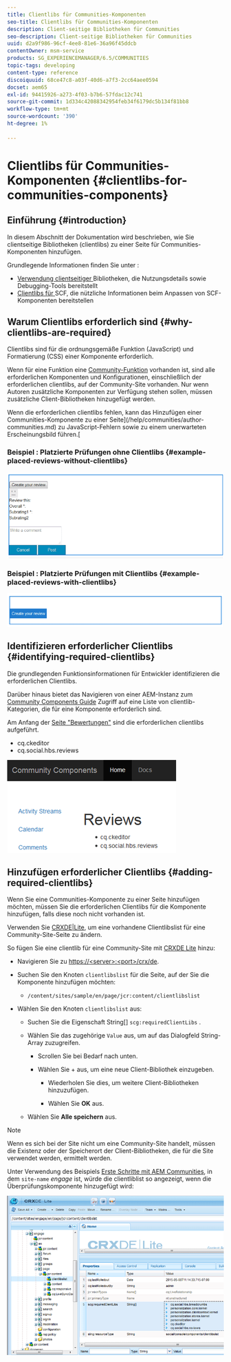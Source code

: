 ```yaml
---
title: Clientlibs für Communities-Komponenten
seo-title: Clientlibs für Communities-Komponenten
description: Client-seitige Bibliotheken für Communities
seo-description: Client-seitige Bibliotheken für Communities
uuid: d2a9f986-96cf-4ee8-81e6-36a96f45ddcb
contentOwner: msm-service
products: SG_EXPERIENCEMANAGER/6.5/COMMUNITIES
topic-tags: developing
content-type: reference
discoiquuid: 68ce47c8-a03f-40d6-a7f3-2cc64aee0594
docset: aem65
exl-id: 94415926-a273-4f03-b7b6-57fdac12c741
source-git-commit: 1d334c42088342954feb34f6179dc5b134f81bb8
workflow-type: tm+mt
source-wordcount: '390'
ht-degree: 1%

---
```


# Clientlibs für Communities-Komponenten {#clientlibs-for-communities-components}

## Einführung {#introduction}

In diesem Abschnitt der Dokumentation wird beschrieben, wie Sie clientseitige Bibliotheken (clientlibs) zu einer Seite für Communities-Komponenten hinzufügen.

Grundlegende Informationen finden Sie unter :

* [Verwendung clientseitiger ](/help/sites-developing/clientlibs.md) Bibliotheken, die Nutzungsdetails sowie Debugging-Tools bereitstellt
* [Clientlibs für ](/help/communities/client-customize.md#clientlibs) SCF, die nützliche Informationen beim Anpassen von SCF-Komponenten bereitstellen


## Warum Clientlibs erforderlich sind {#why-clientlibs-are-required}

Clientlibs sind für die ordnungsgemäße Funktion (JavaScript) und Formatierung (CSS) einer Komponente erforderlich.

Wenn für eine Funktion eine [Community-Funktion](/help/communities/functions.md) vorhanden ist, sind alle erforderlichen Komponenten und Konfigurationen, einschließlich der erforderlichen clientlibs, auf der Community-Site vorhanden. Nur wenn Autoren zusätzliche Komponenten zur Verfügung stehen sollen, müssen zusätzliche Client-Bibliotheken hinzugefügt werden.

Wenn die erforderlichen clientlibs fehlen, kann das Hinzufügen einer Communities-Komponente zu einer Seite](/help/communities/author-communities.md) zu JavaScript-Fehlern sowie zu einem unerwarteten Erscheinungsbild führen.[

### Beispiel : Platzierte Prüfungen ohne Clientlibs {#example-placed-reviews-without-clientlibs}

![platzierte Rezensionen](assets/placed-reviews.png)

### Beispiel : Platzierte Prüfungen mit Clientlibs {#example-placed-reviews-with-clientlibs}

![review-clientlibs](assets/reviews-clientlibs.png)

## Identifizieren erforderlicher Clientlibs {#identifying-required-clientlibs}

Die grundlegenden Funktionsinformationen für Entwickler identifizieren die erforderlichen Clientlibs.

Darüber hinaus bietet das Navigieren von einer AEM-Instanz zum [Community Components Guide](/help/communities/components-guide.md) Zugriff auf eine Liste von clientlib-Kategorien, die für eine Komponente erforderlich sind.

Am Anfang der [Seite &quot;Bewertungen&quot;](https://localhost:4502/content/community-components/en/reviews.html) sind die erforderlichen clientlibs aufgeführt.

* cq.ckeditor
* cq.social.hbs.reviews

![clientlibs-views](assets/clientlibs-reviews.png)

## Hinzufügen erforderlicher Clientlibs {#adding-required-clientlibs}

Wenn Sie eine Communities-Komponente zu einer Seite hinzufügen möchten, müssen Sie die erforderlichen Clientlibs für die Komponente hinzufügen, falls diese noch nicht vorhanden ist.

Verwenden Sie [CRXDE|Lite](#using-crxde-lite), um eine vorhandene Clientlibslist für eine Community-Site-Seite zu ändern.

So fügen Sie eine clientlib für eine Community-Site mit [CRXDE Lite](/help/sites-developing/developing-with-crxde-lite.md) hinzu:

* Navigieren Sie zu [https://&lt;server>:&lt;port>/crx/de](https://localhost:4502/crx/de).
* Suchen Sie den Knoten `clientlibslist` für die Seite, auf der Sie die Komponente hinzufügen möchten:

   * `/content/sites/sample/en/page/jcr:content/clientlibslist`

* Wählen Sie den Knoten `clientlibslist` aus:

   * Suchen Sie die Eigenschaft String[] `scg:requiredClientLibs` .
   * Wählen Sie das zugehörige `Value` aus, um auf das Dialogfeld String-Array zuzugreifen.

      * Scrollen Sie bei Bedarf nach unten.
      * Wählen Sie + aus, um eine neue Client-Bibliothek einzugeben.

         * Wiederholen Sie dies, um weitere Client-Bibliotheken hinzuzufügen.

         * Wählen Sie **OK** aus.
   * Wählen Sie **Alle speichern** aus.


>[!NOTE]
>
>Wenn es sich bei der Site nicht um eine Community-Site handelt, müssen die Existenz oder der Speicherort der Client-Bibliotheken, die für die Site verwendet werden, ermittelt werden.

Unter Verwendung des Beispiels [Erste Schritte mit AEM Communities](/help/communities/getting-started.md), in dem `site-name` *engage* ist, würde die clientliblist so angezeigt, wenn die Überprüfungskomponente hinzugefügt wird:

![review-component](assets/review-component.png)
